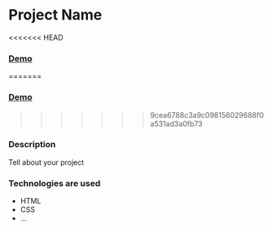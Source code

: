 # Project Name

<<<<<<< HEAD
### [Demo](https://link-to-github-pages.com)
=======
### [Demo](https://mysterious25.github.io/lesson0/src)
>>>>>>> 9cea6788c3a9c098156029688f0a531ad3a0fb73

### Description

Tell about your project

### Technologies are used

- HTML
- CSS
- ...

